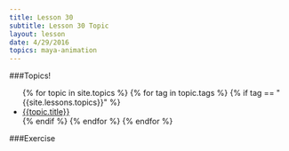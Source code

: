 ```yaml
---
title: Lesson 30
subtitle: Lesson 30 Topic
layout: lesson
date: 4/29/2016
topics: maya-animation
---
```


###Topics!
<ul>
 {% for topic in site.topics %}
   {% for tag in topic.tags %}
       {% if tag == "{{site.lessons.topics}}" %}
           <li><a href="{{ topic.permalink | prepend: site.baseurl }}">{{topic.title}}</a></li>
        {% endif %}
   {% endfor %}
 {% endfor %}
</ul>

###Exercise